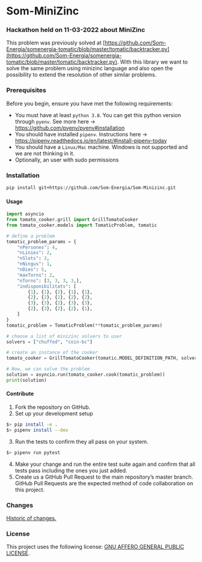 # Som-MiniZinc

### Hackathon held on 11-03-2022 about MiniZinc

This problem was previously solved at [https://github.com/Som-Energia/somenergia-tomatic/blob/master/tomatic/backtracker.py](https://github.com/Som-Energia/somenergia-tomatic/blob/master/tomatic/backtracker.py).
With this library we want to solve the same problem using minizinc language and also open the possibility to extend the resolution of other similar problems.


### Prerequisites

Before you begin, ensure you have met the following requirements:
* You must have at least `python 3.8`. You can get this python version through `pyenv`. See more here -> https://github.com/pyenv/pyenv#installation
* You should have installed `pipenv`. Instructions here -> https://pipenv.readthedocs.io/en/latest/#install-pipenv-today
* You should have a `Linux/Mac` machine. Windows is not supported and we are not thinking in it.
* Optionally, an user with sudo permissions

### Installation

```bash
pip install git+https://github.com/Som-Energia/Som-Minizinc.git
```

#### Usage
```python
import asyncio
from tomato_cooker.grill import GrillTomatoCooker
from tomato_cooker.models import TomaticProblem, tomatic

# define a problem
tomatic_problem_params = {
    "nPersones": 4,
    "nLinies": 2,
    "nSlots": 3,
    "nNingus": 1,
    "nDies": 5,
    "maxTorns": 2,
    "nTorns": [3, 3, 3, 3,],
    "indisponibilitats": [
        {1}, {1}, {2}, {1}, {1},
        {2}, {2}, {2}, {2}, {2},
        {3}, {3}, {2}, {3}, {3},
        {2}, {3}, {2}, {2}, {1},
    ]
}
tomatic_problem = TomaticProblem(**tomatic_problem_params)

# choose a list of minizinc solvers to user
solvers = ["chuffed", "coin-bc"]

# create an instance of the cooker
tomato_cooker = GrillTomatoCooker(tomatic.MODEL_DEFINITION_PATH, solvers)

# Now, we can solve the problem
solution = asyncio.run(tomato_cooker.cook(tomatic_problem))
print(solution)
```

#### Contribute

1. Fork the repository on GitHub.
2. Set up your development setup
```bash
$> pip install -e .
$> pipenv install --dev
```
3. Run the tests to confirm they all pass on your system.
```bash
$> pipenv run pytest
```
4. Make your change and run the entire test suite again and confirm that all tests pass including the ones you just added.
5. Create us a GitHub Pull Request to the main repository’s master branch. GitHub Pull Requests are the expected method of code collaboration on this project.

### Changes
[Historic of changes.][changelog]

### License
This project uses the following license: [GNU AFFERO GENERAL PUBLIC LICENSE](LICENSE).

[changelog]: CHANGELOG.md
